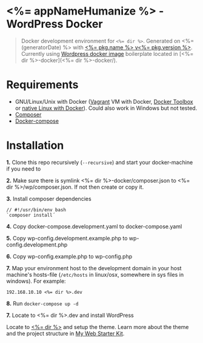 # <%= appNameHumanize %> - WordPress Docker

> Docker development environment for `<%= dir %>`. Generated on <%= (generatorDate) %> with [<%= pkg.name %> v<%= pkg.version %>](<%= (generatorRepository) %>). Currently using [Wordpress docker image](https://github.com/joonasy/wordpress) boilerplate located in [<%= dir %>-docker](<%= dir %>-docker/).

# Requirements

* GNU/Linux/Unix with Docker ([Vagrant](https://www.vagrantup.com/downloads.html) VM with Docker, [Docker Toolbox](https://www.docker.com/products/docker-toolbox) or [native Linux with Docker](http://docs.docker.com/linux/step_one/)). Could also work in Windows but not tested.
* [Composer](https://getcomposer.org/)
* [Docker-compose](https://github.com/docker/compose)

# Installation 

**1.** Clone this repo recursively (`--recursive`) and start your docker-machine if you need to

**2.** Make sure there is symlink <%= dir %>-docker/composer.json to <%= dir %>/wp/composer.json. If not then create or copy it.

**3.** Install composer dependencies

```
// #!/usr/bin/env bash
`composer install´ 
```

**4.** Copy docker-compose.development.yaml to docker-compose.yaml

**5.** Copy wp-config.development.example.php to wp-config.development.php

**6.** Copy wp-config.example.php to wp-config.php

**7.** Map your environment host to the development domain in your host machine's hosts-file (`/etc/hosts` in linux/osx, somewhere in sys files in windows). For example:

```
192.168.10.10 <%= dir %>.dev
```

**8.** Run `docker-compose up -d`

**7.** Locate to <%= dir %>.dev and install WordPress

Locate to [<%= dir %>](<%= dir %>) and setup the theme. Learn more about the theme and the project structure in [My Web Starter Kit](https://bitbucket.org/mediasignal/my-web-starter-kit/src/master/docs/project/README.md).
